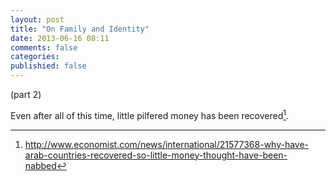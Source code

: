 ```yaml
---
layout: post
title: "On Family and Identity"
date: 2013-06-16 08:11
comments: false
categories: 
publishied: false
---
```


(part 2)

Even after all of this time, little pilfered money has been recovered[^1].

[^1]: http://www.economist.com/news/international/21577368-why-have-arab-countries-recovered-so-little-money-thought-have-been-nabbed
